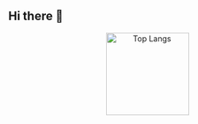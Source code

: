 ## Hi there 👋

<!--
**yohman/yohman** is a ✨ _special_ ✨ repository because its `README.md` (this file) appears on your GitHub profile.

Here are some ideas to get you started:

- 🔭 I’m currently working on ...
- 🌱 I’m currently learning ...
- 👯 I’m looking to collaborate on ...
- 🤔 I’m looking for help with ...
- 💬 Ask me about ...
- 📫 How to reach me: ...
- 😄 Pronouns: ...
- ⚡ Fun fact: ...
-->

<p align="center"> 
  <img alt="Top Langs" height="150px" src="https://github-readme-stats.vercel.app/api/top-langs/?username=gomadoufu&exclude_repo=research-VolP,get-programming-with-hs,intel-fpga-book&hide=Makefile,Cmake,html,css,scss&layout=compact&show_icons=true&theme=shades-of-purple" />
</p>
